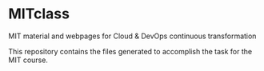 # MITclass
MIT material and webpages for Cloud &amp; DevOps continuous transformation

This repository contains the files generated to accomplish the task for the MIT course.
